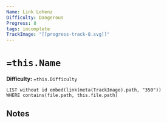 ```yaml
---
Name: Link Lohenz
Difficulty: Dangerous
Progress: 8
tags: incomplete
TrackImage: "[[progress-track-8.svg]]"
---
```


# `=this.Name`
**Difficulty:** `=this.Difficulty`

```dataview
LIST without id embed(link(meta(TrackImage).path, "350"))
WHERE contains(file.path, this.file.path)
```

## Notes
